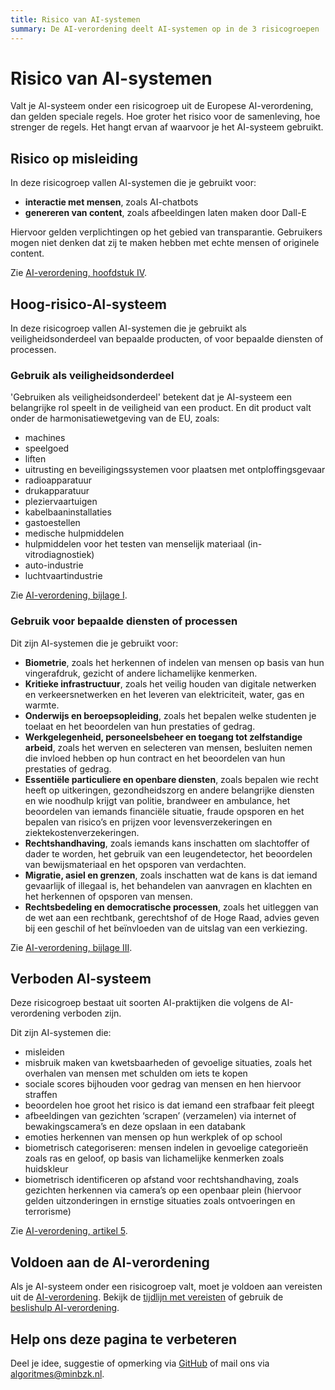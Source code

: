 ```yaml
---
title: Risico van AI-systemen
summary: De AI-verordening deelt AI-systemen op in de 3 risicogroepen 'risico op misleiding', 'hoog-risico-AI-systeem' en 'verboden AI-systeem'.
---
```


# Risico van AI-systemen
Valt je AI-systeem onder een risicogroep uit de Europese AI-verordening, dan gelden speciale regels. Hoe groter het risico voor de samenleving, hoe strenger de regels. Het hangt ervan af waarvoor je het AI-systeem gebruikt.

## Risico op misleiding
In deze risicogroep vallen AI-systemen die je gebruikt voor:

*  __interactie met mensen__, zoals AI-chatbots
* __genereren van content__, zoals afbeeldingen laten maken door Dall-E

Hiervoor gelden verplichtingen op het gebied van transparantie. Gebruikers mogen niet denken dat zij te maken hebben met echte mensen of originele content.

Zie [AI-verordening, hoofdstuk IV](https://eur-lex.europa.eu/legal-content/NL/TXT/?uri=CELEX:32024R1689#d1e5418-1-1).

## Hoog-risico-AI-systeem
In deze risicogroep vallen AI-systemen die je gebruikt als veiligheidsonderdeel van bepaalde producten, of voor bepaalde diensten of processen.

### Gebruik als veiligheidsonderdeel
'Gebruiken als veiligheidsonderdeel' betekent dat je AI-systeem een belangrijke rol speelt in de veiligheid van een product. En dit product valt onder de harmonisatiewetgeving van de EU, zoals:

* machines
* speelgoed
* liften
* uitrusting en beveiligingssystemen voor plaatsen met ontploffingsgevaar
* radioapparatuur
* drukapparatuur
* pleziervaartuigen
* kabelbaaninstallaties
* gastoestellen
* medische hulpmiddelen
* hulpmiddelen voor het testen van menselijk materiaal (in-vitrodiagnostiek)
* auto-industrie
* luchtvaartindustrie

Zie [AI-verordening, bijlage I](https://eur-lex.europa.eu/legal-content/NL/TXT/?uri=CELEX:32024R1689#d1e38-124-1). 

### Gebruik voor bepaalde diensten of processen
Dit zijn AI-systemen die je gebruikt voor:

* __Biometrie__, zoals het herkennen of indelen van mensen op basis van hun vingerafdruk, gezicht of andere lichamelijke kenmerken.
* __Kritieke infrastructuur__, zoals het veilig houden van digitale netwerken en verkeersnetwerken en het leveren van elektriciteit, water, gas en warmte.
* __Onderwijs en beroepsopleiding__, zoals het bepalen welke studenten je toelaat en het beoordelen van hun prestaties of gedrag.
* __Werkgelegenheid, personeelsbeheer en toegang tot zelfstandige arbeid__, zoals het werven en selecteren van mensen, besluiten nemen die invloed hebben op hun contract en het beoordelen van hun prestaties of gedrag.
* __Essentiële particuliere en openbare diensten__, zoals bepalen wie recht heeft op uitkeringen, gezondheidszorg en andere belangrijke diensten en wie noodhulp krijgt van politie, brandweer en ambulance, het beoordelen van iemands financiële situatie, fraude opsporen en het bepalen van risico’s en prijzen voor levensverzekeringen en ziektekostenverzekeringen.
* __Rechtshandhaving__, zoals iemands kans inschatten om slachtoffer of dader te worden, het gebruik van een leugendetector, het beoordelen van bewijsmateriaal en het opsporen van verdachten.
* __Migratie, asiel en grenzen__, zoals inschatten wat de kans is dat iemand gevaarlijk of illegaal is, het behandelen van aanvragen en klachten en het herkennen of opsporen van mensen.
* __Rechtsbedeling en democratische processen__, zoals het uitleggen van de wet aan een rechtbank, gerechtshof of de Hoge Raad, advies geven bij een geschil of het beïnvloeden van de uitslag van een verkiezing.

Zie [AI-verordening, bijlage III](https://eur-lex.europa.eu/legal-content/NL/TXT/?uri=CELEX:32024R1689#d1e38-127-1).

## Verboden AI-systeem
Deze risicogroep bestaat uit soorten AI-praktijken die volgens de AI-verordening verboden zijn. 

Dit zijn AI-systemen die:

* misleiden
* misbruik maken van kwetsbaarheden of gevoelige situaties, zoals het overhalen van mensen met schulden om iets te kopen
* sociale scores bijhouden voor gedrag van mensen en hen hiervoor straffen
* beoordelen hoe groot het risico is dat iemand een strafbaar feit pleegt
* afbeeldingen van gezichten ‘scrapen’ (verzamelen) via internet of bewakingscamera’s en deze opslaan in een databank
* emoties herkennen van mensen op hun werkplek of op school
* biometrisch categoriseren: mensen indelen in gevoelige categorieën zoals ras en geloof, op basis van lichamelijke kenmerken zoals huidskleur
* biometrisch identificeren op afstand voor rechtshandhaving, zoals gezichten herkennen via camera’s op een openbaar plein (hiervoor gelden uitzonderingen in ernstige situaties zoals ontvoeringen en terrorisme)

Zie [AI-verordening, artikel 5](https://eur-lex.europa.eu/legal-content/NL/TXT/?uri=CELEX:32024R1689#d1e2816-1-1).

## Voldoen aan de AI-verordening
Als je AI-systeem onder een risicogroep valt, moet je voldoen aan vereisten uit de [AI-verordening](../voldoen-aan-wetten-en-regels/ai-verordening.md). Bekijk de [tijdlijn met vereisten](../voldoen-aan-wetten-en-regels/tijdlijn-ai-verordening.md) of gebruik de [beslishulp AI-verordening](https://ai-act-decisiontree.apps.digilab.network/).

## Help ons deze pagina te verbeteren
Deel je idee, suggestie of opmerking via [GitHub](https://github.com/MinBZK/Algoritmekader/issues/new/choose) of mail ons via [algoritmes@minbzk.nl](mailto:algoritmes@minbzk.nl).
